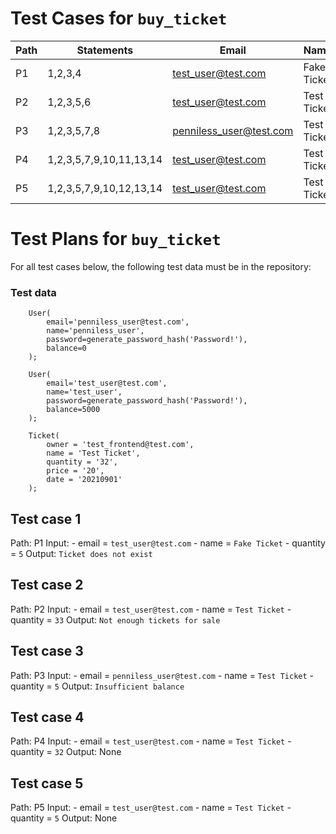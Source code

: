 # Test Cases for `buy_ticket`

| Path | Statements              | Email                   | Name        | Quantity |
|------|-------------------------|-------------------------|-------------|----------|
| P1   | 1,2,3,4                 | test_user@test.com      | Fake Ticket | 5        |
| P2   | 1,2,3,5,6               | test_user@test.com      | Test Ticket | 33       |
| P3   | 1,2,3,5,7,8             | penniless_user@test.com | Test Ticket | 5        |
| P4   | 1,2,3,5,7,9,10,11,13,14 | test_user@test.com      | Test Ticket | 32       |
| P5   | 1,2,3,5,7,9,10,12,13,14 | test_user@test.com      | Test Ticket | 5        |

# Test Plans for `buy_ticket`

For all test cases below, the following test data must be in the repository:

### Test data 
```
    User(
        email='penniless_user@test.com',
        name='penniless_user',
        password=generate_password_hash('Password!'),
        balance=0
	);

	User(
        email='test_user@test.com',
        name='test_user',
        password=generate_password_hash('Password!'),
        balance=5000
	);

	Ticket(
		owner = 'test_frontend@test.com',
		name = 'Test Ticket',
		quantity = '32',
		price = '20',
		date = '20210901'
	);
```

## Test case 1
Path: P1
Input:
	- email = `test_user@test.com`
	- name = `Fake Ticket`
	- quantity = `5`
Output: `Ticket does not exist`

## Test case 2
Path: P2
Input:
	- email = `test_user@test.com`
	- name = `Test Ticket`
	- quantity = `33`
Output: `Not enough tickets for sale`

## Test case 3
Path: P3
Input:
	- email = `penniless_user@test.com`
	- name = `Test Ticket`
	- quantity = `5`
Output: `Insufficient balance`

## Test case 4
Path: P4
Input:
	- email = `test_user@test.com`
	- name = `Test Ticket`
	- quantity = `32`
Output: None

## Test case 5
Path: P5
Input:
	- email = `test_user@test.com`
	- name = `Test Ticket`
	- quantity = `5`
Output: None